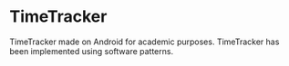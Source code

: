 # TimeTracker

TimeTracker made on Android for academic purposes. TimeTracker has been implemented using software patterns.
